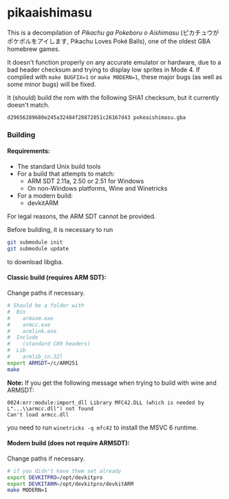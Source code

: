 # pikaaishimasu

This is a decompilation of *Pikachu ga Pokeboru o Aishimasu* (ピカチュウがポケボルをアイします, Pikachu
Loves Poké Balls), one of the oldest GBA homebrew games.

It doesn't function properly on any accurate emulator or hardware, due to a bad header checksum and
trying to display low sprites in Mode 4. If compiled with `make BUGFIX=1` or `make MODERN=1`, these major
bugs (as well as some minor bugs) will be fixed.

It (should) build the rom with the following SHA1 checksum, but it currently doesn't match.

`d29656289680e245a32484f28872851c26167d43 pokeaishimasu.gba`

### Building

#### Requirements:
 - The standard Unix build tools
 - For a build that attempts to match:
   - ARM SDT 2.11a, 2.50 or 2.51 for Windows
   - On non-Windows platforms, Wine and Winetricks
 - For a modern build:
   - devkitARM

For legal reasons, the ARM SDT cannot be provided.

Before building, it is necessary to run
```sh
git submodule init
git submodule update
```
to download libgba.

#### Classic build (requires ARM SDT):

Change paths if necessary.
```sh
# Should be a folder with
#  Bin
#    armasm.exe
#    armcc.exe
#    armlink.exe
#  Include
#    (standard C89 headers)
#  Lib
#    armlib_cn.32l
export ARMSDT=/c/ARM251
make
```

**Note:** If you get the following message when trying to build with wine and ARMSDT:
```
0024:err:module:import_dll Library MFC42.DLL (which is needed by L"...\\armcc.dll") not found
Can't load armcc.dll
```
you need to run `winetricks -q mfc42` to install the MSVC 6 runtime.

#### Modern build (does not require ARMSDT):

Change paths if necessary.
```sh
# if you didn't have them set already 
export DEVKITPRO=/opt/devkitpro
export DEVKITARM=/opt/devkitpro/devkitARM
make MODERN=1
```
